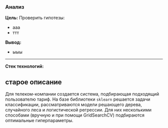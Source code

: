 ### Анализ 

**Цель:** Проверить гипотезы: 
* ааа
* ттт

**Вывод:** 
* ыыы
***


**Стек технологий:** 


## старое описание

Для телеком-компании создается система, подбирающая подходящий пользователю тариф. На базе библиотеки `sklearn` решается задачи классификации, рассматриваются модели решающего дерева, случайного леса и логистической регрессии. Для них несколькими способами (вручную и при помощи GridSearchCV) подбираются оптимальные гиперпараметры.
